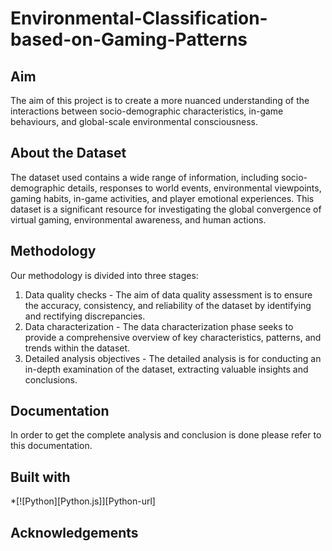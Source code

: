 # Environmental-Classification-based-on-Gaming-Patterns

## Aim 
The aim of this project is to create a more nuanced understanding of the interactions between socio-demographic characteristics, in-game behaviours, and global-scale environmental consciousness. 

## About the Dataset 
The dataset used contains a wide range of information, including socio-demographic details, responses to world events, environmental viewpoints, gaming habits, in-game activities, and player emotional experiences. This dataset is a significant resource for investigating the global convergence of virtual gaming, environmental awareness, and human actions. 

## Methodology
Our methodology is divided into three stages: 
  1. Data quality checks - The aim of data quality assessment is to ensure the accuracy, consistency, and reliability of the dataset by identifying and rectifying discrepancies.
  2. Data characterization - The data characterization phase seeks to provide a comprehensive overview of key characteristics, patterns, and trends within the dataset.
  3. Detailed analysis objectives -  The detailed analysis is for conducting an in-depth examination of the dataset, extracting valuable insights and conclusions.

## Documentation 
In order to get the complete analysis and conclusion is done please refer to this documentation. 

## Built with 
*[![Python][Python.js]][Python-url]

## Acknowledgements 
